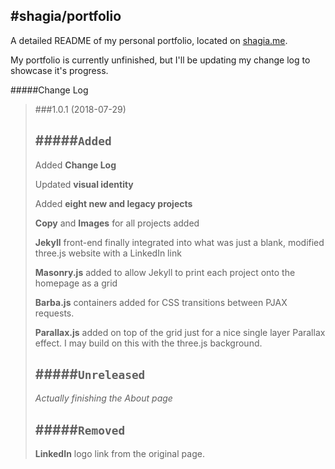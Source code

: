 #shagia/portfolio
-

A detailed README of my personal portfolio, located on [shagia.me](http://shagia.me).

My portfolio is currently unfinished, but I'll be updating my change log to showcase it's progress.

#####Change Log
> ###1.0.1 (2018-07-29)
> 
> #####`Added`
> ---
> Added **Change Log**
> 
> Updated **visual identity**
> 
> Added **eight new and legacy projects**
> 
> **Copy** and **Images** for all projects added
> 
> **Jekyll** front-end finally integrated into what was just a blank, modified three.js website with a LinkedIn link
> 
> **Masonry.js** added to allow Jekyll to print each project onto the homepage as a grid
> 
> **Barba.js** containers added for CSS transitions between PJAX requests.
> 
> **Parallax.js** added on top of the grid just for a nice single layer Parallax effect. I may build on this with the three.js background.
>
> 
> #####`Unreleased`
> ---
> *Actually finishing the About page*
> 
> #####`Removed`
> ---
> **LinkedIn** logo link from the original page.
